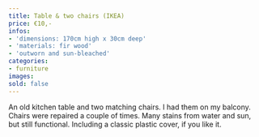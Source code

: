 ```yaml
---
title: Table & two chairs (IKEA)
price: €10,-
infos:
- 'dimensions: 170cm high x 30cm deep'
- 'materials: fir wood'
- 'outworn and sun-bleached'
categories:
- furniture
images:
sold: false
---
```


An old kitchen table and two matching chairs. I had them on my balcony. Chairs were repaired a couple of times. Many stains from water and sun, but still functional. Including a classic plastic cover, if you like it.  

